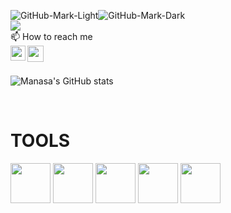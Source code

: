 ![GitHub-Mark-Light](https://user-images.githubusercontent.com/3369400/139447912-e0f43f33-6d9f-45f8-be46-2df5bbc91289.png#gh-dark-mode-only)![GitHub-Mark-Dark](https://user-images.githubusercontent.com/3369400/139448065-39a229ba-4b06-434b-bc67-616e2ed80c8f.png#gh-light-mode-only)<br>
<img src="https://readme-typing-svg.demolab.com/?lines=Hi!;I'm+Manasa+Gautam;Currently+pursuing+B.E+in+Computer+Science!;&font=Fira%20Code&center=true&width=600&height=50&duration=1000&pause=1000&color=dracula"><br>
📫 How to reach me   <br> 
<a href="https://www.linkedin.com/in/manasa-gautam-96b1081a1">
  <img align="left" width="24px" src="https://www.vectorlogo.zone/logos/linkedin/linkedin-icon.svg"  target="_blank"/>
</a>
<a href="mailto:welcomemanasa@gmail.com">
  <img align="left" width="26px" src="https://www.vectorlogo.zone/logos/gmail/gmail-icon.svg" />
</a>
</br></br>

![Manasa's GitHub stats](https://github-readme-stats.vercel.app/api?username=Manasa-Gautam&show_icons=true&theme=radical)

<br />
<h1 align="left">TOOLS</h1>
<p align="left"><img src="https://cdn.jsdelivr.net/gh/devicons/devicon/icons/html5/html5-original-wordmark.svg" style="height: 4rem"/>
<img src="https://cdn.jsdelivr.net/gh/devicons/devicon/icons/css3/css3-original-wordmark.svg" style="height: 4rem"/>
<img src="https://cdn.jsdelivr.net/gh/devicons/devicon/icons/javascript/javascript-plain.svg" style="height: 4rem"/>
<img src="https://upload.wikimedia.org/wikipedia/commons/thumb/1/18/ISO_C%2B%2B_Logo.svg/1822px-ISO_C%2B%2B_Logo.svg.png" style="height: 4rem"/>
<img src="https://s3.dualstack.us-east-2.amazonaws.com/pythondotorg-assets/media/community/logos/python-logo-only.png" style="height: 4rem"/>
</p>


